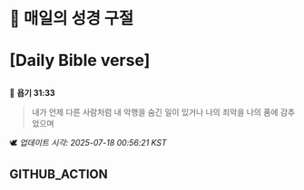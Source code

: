 # 🙏 매일의 성경 구절
# [Daily Bible verse]
##
<!-- START_BIBLE_VERSE -->
📖 **욥기 31:33**
> 내가 언제 다른 사람처럼 내 악행을 숨긴 일이 있거나 나의 죄악을 나의 품에 감추었으며

🕊️ _업데이트 시각: 2025-07-18 00:56:21 KST_
  <!-- END_BIBLE_VERSE -->
## GITHUB_ACTION
